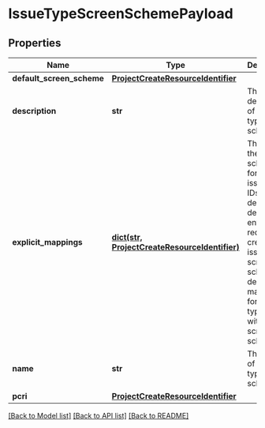 # IssueTypeScreenSchemePayload

## Properties
Name | Type | Description | Notes
------------ | ------------- | ------------- | -------------
**default_screen_scheme** | [**ProjectCreateResourceIdentifier**](ProjectCreateResourceIdentifier.md) |  | [optional] 
**description** | **str** | The description of the issue type screen scheme | [optional] 
**explicit_mappings** | [**dict(str, ProjectCreateResourceIdentifier)**](ProjectCreateResourceIdentifier.md) | The IDs of the screen schemes for the issue type IDs and default. A default entry is required to create an issue type screen scheme, it defines the mapping for all issue types without a screen scheme. | [optional] 
**name** | **str** | The name of the issue type screen scheme | [optional] 
**pcri** | [**ProjectCreateResourceIdentifier**](ProjectCreateResourceIdentifier.md) |  | [optional] 

[[Back to Model list]](../README.md#documentation-for-models) [[Back to API list]](../README.md#documentation-for-api-endpoints) [[Back to README]](../README.md)

